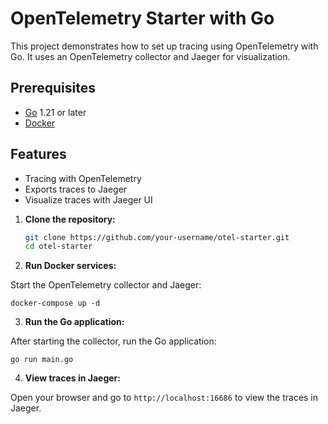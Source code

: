 # OpenTelemetry Starter with Go

This project demonstrates how to set up tracing using OpenTelemetry with Go. It uses an OpenTelemetry collector and Jaeger for visualization.

## Prerequisites

- [Go](https://golang.org/doc/install) 1.21 or later
- [Docker](https://docs.docker.com/get-docker/)

## Features

- Tracing with OpenTelemetry
- Exports traces to Jaeger
- Visualize traces with Jaeger UI

1. **Clone the repository:**

   ```bash
   git clone https://github.com/your-username/otel-starter.git
   cd otel-starter
   ```

2. **Run Docker services:**

Start the OpenTelemetry collector and Jaeger:

    docker-compose up -d

3. **Run the Go application:**

After starting the collector, run the Go application:

    go run main.go

4. **View traces in Jaeger:**

Open your browser and go to `http://localhost:16686` to view the traces in Jaeger.
